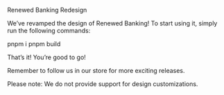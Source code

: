 Renewed Banking Redesign

We’ve revamped the design of Renewed Banking! To start using it, simply run the following commands:

pnpm i
pnpm build


That’s it! You’re good to go!

Remember to follow us in our store for more exciting releases.

Please note: We do not provide support for design customizations.
